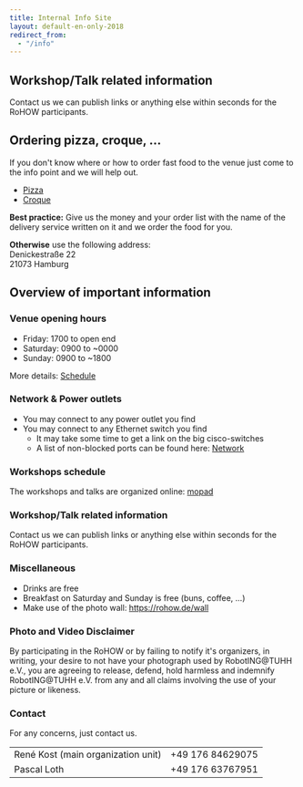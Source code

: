```yaml
---
title: Internal Info Site
layout: default-en-only-2018
redirect_from:
  - "/info"
---
```


## Workshop/Talk related information

Contact us we can publish links or anything else within seconds for the RoHOW
participants.

## Ordering pizza, croque, ...

If you don't know where or how to order fast food to the venue just come to the
info point and we will help out.  

* [Pizza](https://www.pizzamax.de/)
* [Croque](http://www.lieferprofi.de/shops/croquemaster/common/03_speisen-uebersicht.php)

**Best practice:** Give us the money and your order list with the name of the delivery
service written on it and we order the food for you.  

**Otherwise** use the following address:  
Denickestraße 22  
21073 Hamburg  

## Overview of important information

### Venue opening hours

- Friday: 1700 to open end
- Saturday: 0900 to ~0000
- Sunday: 0900 to ~1800

More details: [Schedule](https://rohow.de/2018/en/schedule.html)

### Network & Power outlets

- You may connect to any power outlet you find
- You may connect to any Ethernet switch you find
  - It may take some time to get a link on the big cisco-switches
  - A list of non-blocked ports can be found here: [Network](https://www.tuhh.de/rzt/beratung/dvb/tuhhvn.html)

### Workshops schedule

The workshops and talks are organized online: [mopad](https://rohow.de/mopad)

### Workshop/Talk related information

Contact us we can publish links or anything else within seconds for the RoHOW participants.

### Miscellaneous

- Drinks are free
- Breakfast on Saturday and Sunday is free (buns, coffee, ...)
- Make use of the photo wall: https://rohow.de/wall

### Photo and Video Disclaimer

By participating in the RoHOW or by failing to notify it's organizers, in
writing, your desire to not have your photograph used by RobotING@TUHH e.V., you
are agreeing to release, defend, hold harmless and indemnify RobotING@TUHH e.V.
from any and all claims involving the use of your picture or likeness.

### Contact

For any concerns, just contact us.

|   |   |
| - | - |
| René Kost (main organization unit)| +49 176 84629075 |
| Pascal Loth | +49 176 63767951 |
